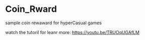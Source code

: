 # Coin_Rward
 sample coin rewaward for hyperCasual games

watch the tutoril for leanr more:
https://youtu.be/TRUOqUGAfLM
